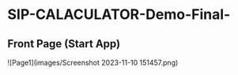 # SIP-CALACULATOR-Demo-Final-
## Front Page (Start App)
![Page1](images/Screenshot 2023-11-10 151457.png)
